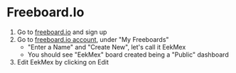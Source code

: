 Freeboard.Io
==


1. Go to [freeboard.io](https://freeboard.io/) and sign up
2. Go to [freeboard.io account](https://freeboard.io/account/), under "My Freeboards"
   - "Enter a Name" and "Create New", let's call it EekMex
   - You should see "EekMex" board created being a "Public" dashboard
3. Edit EekMex by clicking on Edit

